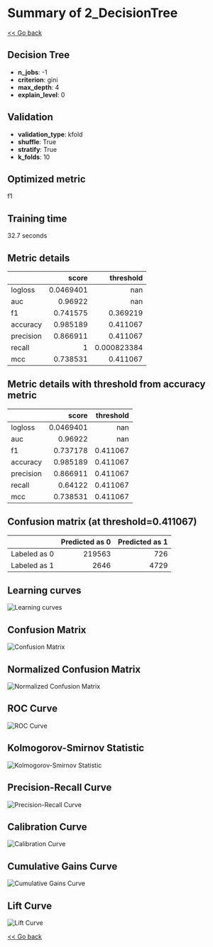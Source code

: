 # Summary of 2_DecisionTree

[<< Go back](../README.md)


## Decision Tree
- **n_jobs**: -1
- **criterion**: gini
- **max_depth**: 4
- **explain_level**: 0

## Validation
 - **validation_type**: kfold
 - **shuffle**: True
 - **stratify**: True
 - **k_folds**: 10

## Optimized metric
f1

## Training time

32.7 seconds

## Metric details
|           |     score |     threshold |
|:----------|----------:|--------------:|
| logloss   | 0.0469401 | nan           |
| auc       | 0.96922   | nan           |
| f1        | 0.741575  |   0.369219    |
| accuracy  | 0.985189  |   0.411067    |
| precision | 0.866911  |   0.411067    |
| recall    | 1         |   0.000823384 |
| mcc       | 0.738531  |   0.411067    |


## Metric details with threshold from accuracy metric
|           |     score |   threshold |
|:----------|----------:|------------:|
| logloss   | 0.0469401 |  nan        |
| auc       | 0.96922   |  nan        |
| f1        | 0.737178  |    0.411067 |
| accuracy  | 0.985189  |    0.411067 |
| precision | 0.866911  |    0.411067 |
| recall    | 0.64122   |    0.411067 |
| mcc       | 0.738531  |    0.411067 |


## Confusion matrix (at threshold=0.411067)
|              |   Predicted as 0 |   Predicted as 1 |
|:-------------|-----------------:|-----------------:|
| Labeled as 0 |           219563 |              726 |
| Labeled as 1 |             2646 |             4729 |

## Learning curves
![Learning curves](learning_curves.png)
## Confusion Matrix

![Confusion Matrix](confusion_matrix.png)


## Normalized Confusion Matrix

![Normalized Confusion Matrix](confusion_matrix_normalized.png)


## ROC Curve

![ROC Curve](roc_curve.png)


## Kolmogorov-Smirnov Statistic

![Kolmogorov-Smirnov Statistic](ks_statistic.png)


## Precision-Recall Curve

![Precision-Recall Curve](precision_recall_curve.png)


## Calibration Curve

![Calibration Curve](calibration_curve_curve.png)


## Cumulative Gains Curve

![Cumulative Gains Curve](cumulative_gains_curve.png)


## Lift Curve

![Lift Curve](lift_curve.png)



[<< Go back](../README.md)
